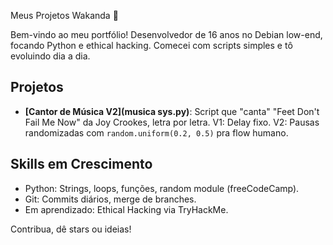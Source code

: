 Meus Projetos Wakanda 🚀

Bem-vindo ao meu portfólio! Desenvolvedor de 16 anos no Debian low-end, focando Python e ethical hacking. Comecei com scripts simples e tô evoluindo dia a dia.

## Projetos
- **[Cantor de Música V2](musica sys.py)**: Script que "canta" "Feet Don't Fail Me Now" da Joy Crookes, letra por letra. V1: Delay fixo. V2: Pausas randomizadas com `random.uniform(0.2, 0.5)` pra flow humano.

## Skills em Crescimento
- Python: Strings, loops, funções, random module (freeCodeCamp).
- Git: Commits diários, merge de branches.
- Em aprendizado: Ethical Hacking via TryHackMe.

Contribua, dê stars ou ideias!
